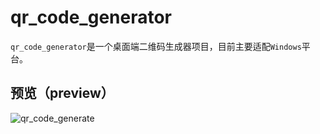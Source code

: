 # qr_code_generator

`qr_code_generator`是一个桌面端二维码生成器项目，目前主要适配`Windows`平台。

## 预览（preview）

![qr_code_generate](http://124.71.107.97/resources/images/qr_code_generate.png)